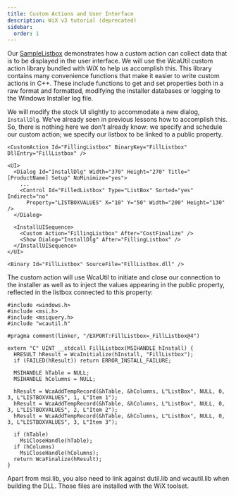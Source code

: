 ```yaml
---
title: Custom Actions and User Interface
description: WiX v3 tutorial (deprecated)
sidebar:
  order: 1
---
```


Our [SampleListbox](/system/files/samples/SampleListbox.zip) demonstrates how a custom action can collect data that is to be displayed in the user interface. We will use the WcaUtil custom action library bundled with WiX to help us accomplish this. This library contains many convenience functions that make it easier to write custom actions in C++. These include functions to get and set properties both in a raw format and formatted, modifying the installer databases or logging to the Windows Installer log file.

We will modify the stock UI slightly to accommodate a new dialog, `InstallDlg`. We've already seen in previous lessons how to accomplish this. So, there is nothing here we don't already know: we specify and schedule our custom action; we specify our listbox to be linked to a public property.

    <CustomAction Id="FillingListbox" BinaryKey="FillListbox" DllEntry="FillListbox" />

    <UI>
      <Dialog Id="InstallDlg" Width="370" Height="270" Title="[ProductName] Setup" NoMinimize="yes">
        ...
        <Control Id="FilledListbox" Type="ListBox" Sorted="yes" Indirect="no"
          Property="LISTBOXVALUES" X="10" Y="50" Width="200" Height="130" />
      </Dialog>

      <InstallUISequence>
        <Custom Action="FillingListbox" After="CostFinalize" />
        <Show Dialog="InstallDlg" After="FillingListbox" />
      </InstallUISequence>
    </UI>

    <Binary Id="FillListbox" SourceFile="FillListbox.dll" />

The custom action will use WcaUtil to initiate and close our connection to the installer as well as to inject the values appearing in the public property, reflected in the listbox connected to this property:

    #include <windows.h>
    #include <msi.h>
    #include <msiquery.h>
    #include "wcautil.h"

    #pragma comment(linker, "/EXPORT:FillListbox=_FillListbox@4")

    extern "C" UINT __stdcall FillListbox(MSIHANDLE hInstall) {
      HRESULT hResult = WcaInitialize(hInstall, "FillListbox");
      if (FAILED(hResult)) return ERROR_INSTALL_FAILURE;

      MSIHANDLE hTable = NULL;
      MSIHANDLE hColumns = NULL;

      hResult = WcaAddTempRecord(&hTable, &hColumns, L"ListBox", NULL, 0, 3, L"LISTBOXVALUES", 1, L"Item 1");
      hResult = WcaAddTempRecord(&hTable, &hColumns, L"ListBox", NULL, 0, 3, L"LISTBOXVALUES", 2, L"Item 2");
      hResult = WcaAddTempRecord(&hTable, &hColumns, L"ListBox", NULL, 0, 3, L"LISTBOXVALUES", 3, L"Item 3");

      if (hTable)
        MsiCloseHandle(hTable);
      if (hColumns)
        MsiCloseHandle(hColumns);
      return WcaFinalize(hResult);
    }

Apart from msi.lib, you also need to link against dutil.lib and wcautil.lib when building the DLL. Those files are installed with the WiX toolset.
